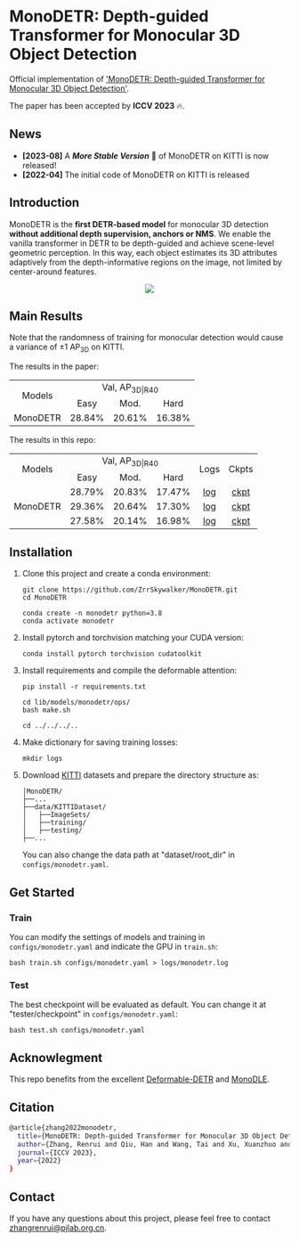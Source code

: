 # MonoDETR: Depth-guided Transformer for Monocular 3D Object Detection
Official implementation of ['MonoDETR: Depth-guided Transformer for Monocular 3D Object Detection'](https://arxiv.org/pdf/2203.13310.pdf).

The paper has been accepted by **ICCV 2023** 🔥.

## News
* **[2023-08]** A ***More Stable Version*** 🌟 of MonoDETR on KITTI is now released!
* **[2022-04]** The initial code of MonoDETR on KITTI is released

## Introduction
MonoDETR is the **first DETR-based model** for monocular 3D detection **without additional depth supervision, anchors or NMS**. We enable the vanilla transformer in DETR to be depth-guided and achieve scene-level geometric perception. In this way, each object estimates its 3D attributes adaptively from the depth-informative regions on the image, not limited by center-around features.
<div align="center">
  <img src="pipeline.jpg"/>
</div>

## Main Results

Note that the randomness of training for monocular detection would cause a variance of ±1 AP<sub>3D</sub> on KITTI.

The results in the paper:

<table>
    <tr>
        <td rowspan="2",div align="center">Models</td>
        <td colspan="3",div align="center">Val, AP<sub>3D|R40</sub></td>   
    </tr>
    <tr>
        <td div align="center">Easy</td> 
        <td div align="center">Mod.</td> 
        <td div align="center">Hard</td> 
    </tr>
    <tr>
        <td rowspan="4",div align="center">MonoDETR</td>
        <td div align="center">28.84%</td> 
        <td div align="center">20.61%</td> 
        <td div align="center">16.38%</td> 
    </tr>  
</table>

The results in this repo:
<table>
    <tr>
        <td rowspan="2",div align="center">Models</td>
        <td colspan="3",div align="center">Val, AP<sub>3D|R40</sub></td>   
        <td rowspan="2",div align="center">Logs</td>
        <td rowspan="2",div align="center">Ckpts</td>
    </tr>
    <tr>
        <td div align="center">Easy</td> 
        <td div align="center">Mod.</td> 
        <td div align="center">Hard</td> 
    </tr>
    <tr>
        <td rowspan="4",div align="center">MonoDETR</td>
        <td div align="center">28.79%</td> 
        <td div align="center">20.83%</td> 
        <td div align="center">17.47%</td> 
        <td div align="center"><a href="https://drive.google.com/file/d/124u2WW_DqDyKrpUe3lQ8TR6xth8rn9YH/view?usp=sharing">log</a></td>
        <td div align="center"><a href="https://drive.google.com/drive/folders/1eIQtH3RzJqOCHm9hwgmjmQAnG5qJNFCN?usp=sharing">ckpt</a></td>
    </tr>  
  <tr>
        <td div align="center">29.36%</td> 
        <td div align="center">20.64%</td> 
        <td div align="center">17.30%</td> 
        <td div align="center"><a href="https://drive.google.com/file/d/124u2WW_DqDyKrpUe3lQ8TR6xth8rn9YH/view?usp=sharing">log</a></td>
        <td div align="center"><a href="https://drive.google.com/drive/folders/1eIQtH3RzJqOCHm9hwgmjmQAnG5qJNFCN?usp=sharing">ckpt</a></td>
    </tr>  
  <tr>
        <td div align="center">27.58%</td> 
        <td div align="center">20.14%</td> 
        <td div align="center">16.98%</td> 
        <td div align="center"><a href="https://drive.google.com/file/d/124u2WW_DqDyKrpUe3lQ8TR6xth8rn9YH/view?usp=sharing">log</a></td>
        <td div align="center"><a href="https://drive.google.com/drive/folders/1eIQtH3RzJqOCHm9hwgmjmQAnG5qJNFCN?usp=sharing">ckpt</a></td>
    </tr>  
</table>


## Installation
1. Clone this project and create a conda environment:
    ```
    git clone https://github.com/ZrrSkywalker/MonoDETR.git
    cd MonoDETR

    conda create -n monodetr python=3.8
    conda activate monodetr
    ```
    
2. Install pytorch and torchvision matching your CUDA version:
    ```
    conda install pytorch torchvision cudatoolkit
    ```
    
3. Install requirements and compile the deformable attention:
    ```
    pip install -r requirements.txt

    cd lib/models/monodetr/ops/
    bash make.sh
    
    cd ../../../..
    ```
    
4. Make dictionary for saving training losses:
    ```
    mkdir logs
    ```
 
5. Download [KITTI](http://www.cvlibs.net/datasets/kitti/eval_object.php?obj_benchmark=3d) datasets and prepare the directory structure as:
    ```
    │MonoDETR/
    ├──...
    ├──data/KITTIDataset/
    │   ├──ImageSets/
    │   ├──training/
    │   ├──testing/
    ├──...
    ```
    You can also change the data path at "dataset/root_dir" in `configs/monodetr.yaml`.
    
## Get Started

### Train
You can modify the settings of models and training in `configs/monodetr.yaml` and indicate the GPU in `train.sh`:

    bash train.sh configs/monodetr.yaml > logs/monodetr.log
   
### Test
The best checkpoint will be evaluated as default. You can change it at "tester/checkpoint" in `configs/monodetr.yaml`:

    bash test.sh configs/monodetr.yaml


## Acknowlegment
This repo benefits from the excellent [Deformable-DETR](https://github.com/fundamentalvision/Deformable-DETR) and [MonoDLE](https://github.com/xinzhuma/monodle).

## Citation
```bash
@article{zhang2022monodetr,
  title={MonoDETR: Depth-guided Transformer for Monocular 3D Object Detection},
  author={Zhang, Renrui and Qiu, Han and Wang, Tai and Xu, Xuanzhuo and Guo, Ziyu and Qiao, Yu and Gao, Peng and Li, Hongsheng},
  journal={ICCV 2023},
  year={2022}
}
```

## Contact
If you have any questions about this project, please feel free to contact zhangrenrui@pjlab.org.cn.
